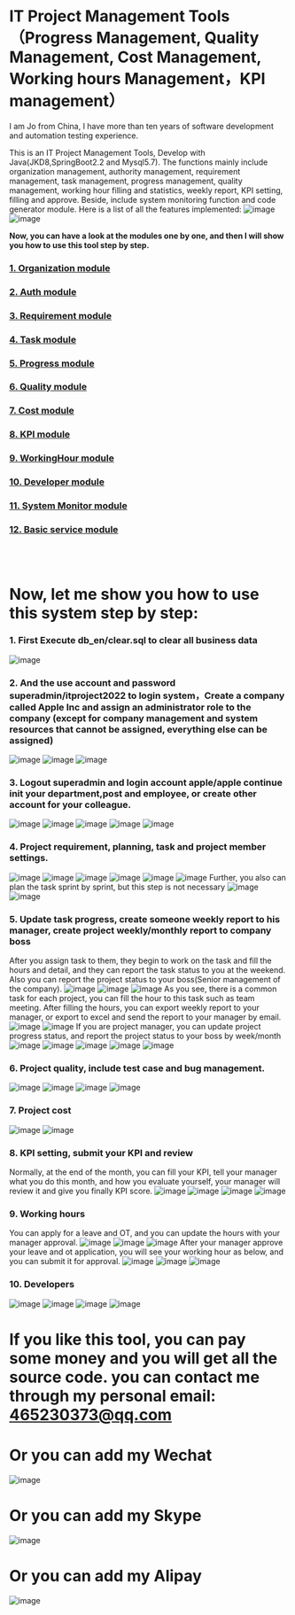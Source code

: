 # IT Project Management Tools（Progress Management, Quality Management, Cost Management, Working hours Management，KPI management）
I am Jo from China, I have more than ten years of software development and automation testing experience.

This is an IT Project Management Tools, Develop with Java(JKD8,SpringBoot2.2 and Mysql5.7). The functions mainly include organization management, authority management, requirement management, task management, progress management, quality management, working hour filling and statistics, weekly report, KPI setting, filling and approve. Beside, include system monitoring function and code generator module. Here is a list of all the features implemented:
![image](https://github.com/user-attachments/assets/ea6468b3-0db4-4e05-b168-0631d12b6c11)
![image](https://github.com/user-attachments/assets/6b13f06b-d1e2-40c2-9381-419ff1cbea3e)





<b>Now, you can have a look at the modules one by one, and then I will show you how to use this tool step by step.</b>
### <a href="https://github.com/jovic2017/itproject-management/blob/main/01.Organization.md" target="_blank">1. Organization module</a>
### <a href="https://github.com/jovic2017/itproject-management/blob/main/02.Auth.md" target="_blank">2. Auth module</a>
### <a href="https://github.com/jovic2017/itproject-management/blob/main/03.Requirement.md" target="_blank">3. Requirement module</a>
### <a href="https://github.com/jovic2017/itproject-management/blob/main/04.Task.md" target="_blank">4. Task module</a>
### <a href="https://github.com/jovic2017/itproject-management/blob/main/05.Progress.md" target="_blank">5. Progress module</a>
### <a href="https://github.com/jovic2017/itproject-management/blob/main/06.Quality.md" target="_blank">6. Quality module</a>
### <a href="https://github.com/jovic2017/itproject-management/blob/main/07.Cost.md" target="_blank">7. Cost module</a>
### <a href="https://github.com/jovic2017/itproject-management/blob/main/08.KPI.md" target="_blank">8. KPI module</a>
### <a href="https://github.com/jovic2017/itproject-management/blob/main/09.WorkingHour.md" target="_blank">9. WorkingHour module</a>
### <a href="https://github.com/jovic2017/itproject-management/blob/main/10.Developer.md" target="_blank">10. Developer module</a>
### <a href="https://github.com/jovic2017/itproject-management/blob/main/11.SystemMonitor.md" target="_blank">11. System Monitor module</a>
### <a href="https://github.com/jovic2017/itproject-management/blob/main/12.BasicService.md" target="_blank">12. Basic service module</a>



<br><br>
# <b>Now, let me show you how to use this system step by step:</b>
### 1. First Execute db_en/clear.sql to clear all business data
![image](https://github.com/user-attachments/assets/8b85343e-0590-43a6-8c5c-7d40e70295ea)

### 2. And the use account and password superadmin/itproject2022 to login system，Create a company called Apple Inc and assign an administrator role to the company (except for company management and system resources that cannot be assigned, everything else can be assigned)
![image](https://github.com/user-attachments/assets/bef9a004-e639-447e-84a5-512290d839b8)
![image](https://github.com/user-attachments/assets/ea4b46d2-fe85-4efd-a398-e55f179aa9d3)
![image](https://github.com/user-attachments/assets/20443240-e7f8-4d5e-9361-647c2e5b7d3e)


### 3. Logout superadmin and login account apple/apple  continue init your department,post and employee, or create other account for your colleague.
![image](https://github.com/user-attachments/assets/c67b952b-4fa7-40b7-91dd-95c5f6720c6e)
![image](https://github.com/user-attachments/assets/e8a12c50-dbf6-4fe5-91c6-3fc77f0b4485)
![image](https://github.com/user-attachments/assets/05bbc9ed-7112-4231-a2fd-698bea97ecb7)
![image](https://github.com/user-attachments/assets/4bff06f1-5903-47c1-8e23-63658e424da7)
![image](https://github.com/user-attachments/assets/622df554-f972-4aba-a2cd-2d60d27b2aca)


### 4. Project requirement, planning, task and project member settings.
![image](https://github.com/user-attachments/assets/59b8ad21-c3f9-4aff-b490-de9be5333f6a)
![image](https://github.com/user-attachments/assets/0a0482d1-f9dd-440c-8a59-7dcc8af7a0fd)
![image](https://github.com/user-attachments/assets/17548f63-1728-4f0b-9213-eb10977a3233)
![image](https://github.com/user-attachments/assets/7fb5b600-540f-4896-971c-25ae43d49db1)
![image](https://github.com/user-attachments/assets/f326c203-1c67-4a85-b382-c24b0a4b7c62)
![image](https://github.com/user-attachments/assets/7fd29326-0be2-4fa1-9ce7-0235f179c315)
Further, you also can plan the task sprint by sprint, but this step is not necessary
![image](https://github.com/user-attachments/assets/d15c2af3-1e00-4690-9cb1-ce8b992f4b53)
![image](https://github.com/user-attachments/assets/3182b1cf-81b8-4c5a-a3f4-2853916b7855)


### 5. Update task progress, create someone weekly report to his manager, create project weekly/monthly report to company boss
After you assign task to them, they begin to work on the task and fill the hours and detail, and they can report the task status to you at the weekend. Also you can report the project status to your boss(Senior management of the company).
![image](https://github.com/user-attachments/assets/1492709c-e5e7-4a77-9cd4-ef67646a771e)
![image](https://github.com/user-attachments/assets/b51723a4-013c-4c5a-899b-596a4af1b6ad)
![image](https://github.com/user-attachments/assets/fafb9e45-e3c5-44cb-9144-3122f1b3021c)
As you see, there is a common task for each project, you can fill the hour to this task such as team meeting. After filling the hours, you can export weekly report to your manager, or export to excel and send the report to your manager by email.
![image](https://github.com/user-attachments/assets/6474eb7c-5ecf-40dd-9f95-13e64b3a5c73)
![image](https://github.com/user-attachments/assets/77df2e0d-c520-46e9-934d-e224a5711587)
If you are project manager, you can update project progress status, and report the project status to your boss by week/month
![image](https://github.com/user-attachments/assets/1a69605b-92fd-4003-b7dc-3d7e6f47f243)
![image](https://github.com/user-attachments/assets/18e0136b-24cc-4abc-9e71-7c6a24c1d218)
![image](https://github.com/user-attachments/assets/25186e35-1ef3-40ac-81d2-ff0c1c7a17df)
![image](https://github.com/user-attachments/assets/9729a9ea-35f2-46d1-ba8b-8074c48badae)
![image](https://github.com/user-attachments/assets/0de50e16-3f9b-4b99-8aae-47556cc4e122)

### 6. Project quality, include test case and bug management.
![image](https://github.com/user-attachments/assets/d070f3e5-044a-455c-a540-7302336e1622)
![image](https://github.com/user-attachments/assets/78d8b2ce-76c6-4c32-a07e-e5587512e2d8)
![image](https://github.com/user-attachments/assets/3d961c98-f24b-47e6-a87a-44c7c174da8f)
![image](https://github.com/user-attachments/assets/ee3c06df-e980-41b4-b9b6-b5094834d260)


### 7. Project cost
![image](https://github.com/user-attachments/assets/6a0386bb-d3a4-4ec9-8964-e16370f213cb)
![image](https://github.com/user-attachments/assets/2a1db219-da13-4704-ba92-c2a01b30d50f)


### 8. KPI setting, submit your KPI and review
Normally, at the end of the month, you can fill your KPI, tell your manager what you do this month, and how you evaluate yourself, your manager will review it and give you finally KPI score.
![image](https://github.com/user-attachments/assets/e3945531-b7d9-43fe-a1f5-d51efe2cad2c)
![image](https://github.com/user-attachments/assets/907fbc3a-ce7d-45c8-b911-06557dc05e32)
![image](https://github.com/user-attachments/assets/710a5988-9c90-4fa7-a603-d0053e1b48bc)
![image](https://github.com/user-attachments/assets/d9eec971-9fe3-44d1-a975-67f9c166a332)

### 9. Working hours
You can apply for a leave and OT, and you can update the hours with your manager approval.
![image](https://github.com/user-attachments/assets/dfdaee9e-d901-4ff9-bdbb-215c3c340425)
![image](https://github.com/user-attachments/assets/ed4fc4d4-b4d7-45d1-a83d-1bb5524f4e1a)
![image](https://github.com/user-attachments/assets/56e3e2a1-700b-4c79-9b4d-49bed5cec506)
After your manager approve your leave and ot application, you will see your working hour as below, and you can submit it for approval.
![image](https://github.com/user-attachments/assets/5a30a918-35ac-4708-920a-be992db7957d)
![image](https://github.com/user-attachments/assets/7b3d2c94-0cc8-4402-8017-f0a7581a1b8a)
![image](https://github.com/user-attachments/assets/486cdc70-98e7-44cc-830f-7b848b14dce0)

### 10. Developers
![image](https://github.com/user-attachments/assets/56f3ea63-af14-481b-ad43-f8c21a158cd4)
![image](https://github.com/user-attachments/assets/29924e3c-fec8-4128-b5e5-e8e4a53dc518)
![image](https://github.com/user-attachments/assets/c8d5e9c9-c16e-46d0-9d05-38a73174cc58)
![image](https://github.com/user-attachments/assets/d7d88bb3-106a-432c-9dfb-da374608151f)


# <b>If you like this tool, you can pay some money and you will get all the source code. you can contact me through my personal email: 465230373@qq.com</b>
# <b>Or you can add my Wechat</b>

![image](https://github.com/user-attachments/assets/be5f87af-e68b-4694-bd7c-c663d95a5216)

# <b>Or you can add my Skype</b>

![image](https://github.com/user-attachments/assets/6905b386-1c9e-461b-84c4-5fb166ce8311)

# <b>Or you can add my Alipay</b>

![image](https://github.com/user-attachments/assets/abb56971-c356-4a51-b44c-be8f8b441995)



